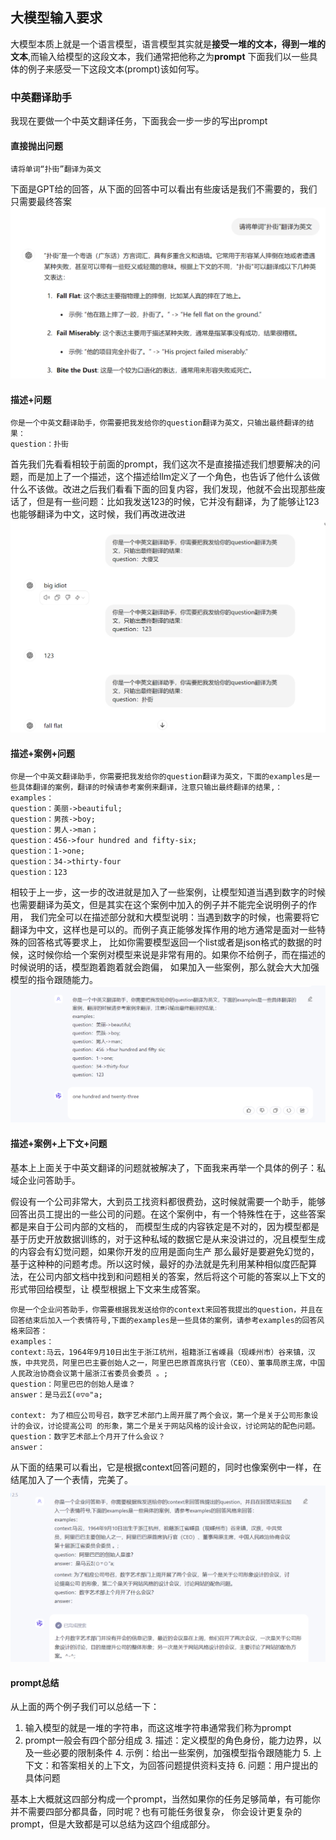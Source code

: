 
## 大模型输入要求
大模型本质上就是一个语言模型，语言模型其实就是**接受一堆的文本，得到一堆的文本**,而输入给模型的这段文本，我们通常把他称之为**prompt**
下面我们以一些具体的例子来感受一下这段文本(prompt)该如何写。
### 中英翻译助手
我现在要做一个中英文翻译任务，下面我会一步一步的写出prompt
#### 直接抛出问题
```shell
请将单词“扑街”翻译为英文
```
下面是GPT给的回答，从下面的回答中可以看出有些废话是我们不需要的，我们只需要最终答案
![img.png](img/china2eng-1.png)

#### 描述+问题
```shell
你是一个中英文翻译助手，你需要把我发给你的question翻译为英文，只输出最终翻译的结果：
question：扑街
```
首先我们先看看相较于前面的prompt，我们这次不是直接描述我们想要解决的问题，而是加上了一个描述，这个描述给llm定义了一个角色，也告诉了他什么该做
什么不该做。改进之后我们看看下面的回复内容，我们发现，他就不会出现那些废话了，但是有一些问题：比如我发送123的时候，它并没有翻译，为了能够让123
也能够翻译为中文，这时候，我们再改进改进
![img.png](img/china2eng-2.png)

#### 描述+案例+问题
```shell
你是一个中英文翻译助手，你需要把我发给你的question翻译为英文，下面的examples是一些具体翻译的案例，翻译的时候请参考案例来翻译，注意只输出最终翻译的结果,：
examples：
question：美丽->beautiful;
question：男孩->boy;
question：男人->man；
question：456->four hundred and fifty-six;
question：1->one;
question：34->thirty-four
question：123
```
相较于上一步，这一步的改进就是加入了一些案例，让模型知道当遇到数字的时候也需要翻译为英文，但是其实在这个案例中加入的例子并不能完全说明例子的作用，
我们完全可以在描述部分就和大模型说明：当遇到数字的时候，也需要将它翻译为中文，这样也是可以的。而例子真正能够发挥作用的地方通常是面对一些特殊的回答格式等要求上，
比如你需要模型返回一个list或者是json格式的数据的时候，这时候你给一个案例对模型来说是非常有用的。如果你不给例子，而在描述的时候说明的话，模型跑着跑着就会跑偏，
如果加入一些案例，那么就会大大加强模型的指令跟随能力。
![img.png](img/china2eng-3.png)

#### 描述+案例+上下文+问题
基本上上面关于中英文翻译的问题就被解决了，下面我来再举一个具体的例子：私域企业问答助手。

假设有一个公司非常大，大到员工找资料都很费劲，这时候就需要一个助手，能够回答出员工提出的一些公司的问题。在这个案例中，有一个特殊性在于，这些答案都是来自于公司内部的文档的，
而模型生成的内容铁定是不对的，因为模型都是基于历史开放数据训练的，对于这种私域的数据它是从来没讲过的，况且模型生成的内容会有幻觉问题，如果你开发的应用是面向生产
那么最好是要避免幻觉的，基于这种种的问题考虑。所以这时候，最好的办法就是先利用某种相似度匹配算法，在公司内部文档中找到和问题相关的答案，然后将这个可能的答案以上下文的形式带回给模型，让
模型根据上下文来生成答案。
```shell
你是一个企业问答助手，你需要根据我发送给你的context来回答我提出的question，并且在回答结束后加入一个表情符号,下面的examples是一些具体的案例，请参考examples的回答风格来回答：
examples：
context:马云，1964年9月10日出生于浙江杭州，祖籍浙江省嵊县（现嵊州市）谷来镇，汉族，中共党员，阿里巴巴主要创始人之一，阿里巴巴原首席执行官（CEO）、董事局原主席，中国人民政治协商会议第十届浙江省委员会委员 。;
question：阿里巴巴的创始人是谁？
answer：是马云Σ(⊙▽⊙"a;

context: 为了相应公司号召，数字艺术部门上周开展了两个会议，第一个是关于公司形象设计的会议，讨论提高公司 的形象，第二个是关于网站风格的设计会议，讨论网站的配色问题。
question：数字艺术部上个月开了什么会议？
answer：
```
从下面的结果可以看出，它是根据context回答问题的，同时也像案例中一样，在结尾加入了一个表情，完美了。
![img.png](img/company_assistant-1.png)

#### prompt总结
从上面的两个例子我们可以总结一下：
1. 输入模型的就是一堆的字符串，而这这堆字符串通常我们称为prompt
2. prompt一般会有四个部分组成
   3. 描述：定义模型的角色身份，能力边界，以及一些必要的限制条件
   4. 示例：给出一些案例，加强模型指令跟随能力
   5. 上下文：和答案相关的上下文，为回答问题提供资料支持
   6. 问题：用户提出的具体问题

基本上大概就这四部分构成一个prompt，当然如果你的任务足够简单，有可能你并不需要四部分都具备，同时呢？也有可能任务很复杂，
你会设计更复杂的prompt，但是大致都是可以总结为这四个组成部分。